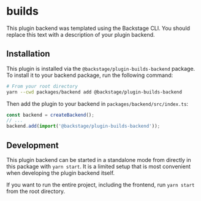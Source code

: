 # builds

This plugin backend was templated using the Backstage CLI. You should replace this text with a description of your plugin backend.

## Installation

This plugin is installed via the `@backstage/plugin-builds-backend` package. To install it to your backend package, run the following command:

```bash
# From your root directory
yarn --cwd packages/backend add @backstage/plugin-builds-backend
```

Then add the plugin to your backend in `packages/backend/src/index.ts`:

```ts
const backend = createBackend();
// ...
backend.add(import('@backstage/plugin-builds-backend'));
```

## Development

This plugin backend can be started in a standalone mode from directly in this
package with `yarn start`. It is a limited setup that is most convenient when
developing the plugin backend itself.

If you want to run the entire project, including the frontend, run `yarn start` from the root directory.
